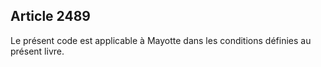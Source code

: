 ## Article 2489

Le présent code est applicable à Mayotte dans les conditions définies au présent livre.

